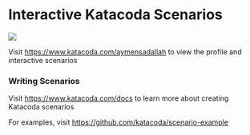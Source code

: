 # Interactive Katacoda Scenarios

[![](http://shields.katacoda.com/katacoda/aymensadallah/count.svg)](https://www.katacoda.com/aymensadallah "Get your profile on Katacoda.com")

Visit https://www.katacoda.com/aymensadallah to view the profile and interactive scenarios

### Writing Scenarios
Visit https://www.katacoda.com/docs to learn more about creating Katacoda scenarios

For examples, visit https://github.com/katacoda/scenario-example

